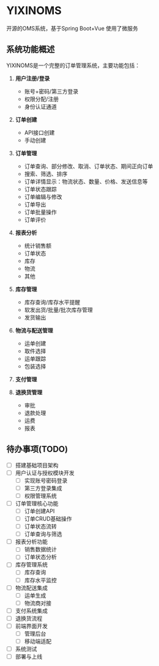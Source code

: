 # YIXINOMS
开源的OMS系统，基于Spring Boot+Vue 使用了微服务

## 系统功能概述

YIXINOMS是一个完整的订单管理系统，主要功能包括：

1. **用户注册/登录**
   - 账号+密码/第三方登录
   - 权限分配/注册
   - 身份认证通道

2. **订单创建**
   - API接口创建
   - 手动创建

3. **订单管理**
   - 订单查询、部分修改、取消、订单状态、期间正向订单
   - 搜索、筛选、排序
   - 订单详情显示：物流状态、数量、价格、发送信息等
   - 订单状态跟踪
   - 订单编辑与修改
   - 订单导出
   - 订单批量操作
   - 订单评价

4. **报表分析**
   - 统计销售额
   - 订单状态
   - 库存
   - 物流
   - 其他

5. **库存管理**
   - 库存查询/库存水平提醒
   - 软发出货/批量/批次库存管理
   - 发货输出

6. **物流与配送管理**
   - 运单创建
   - 取件选择
   - 运单跟踪
   - 包装选择

7. **支付管理**

8. **退换货管理**
   - 审批
   - 退款处理
   - 运费
   - 报表

## 待办事项(TODO)

- [ ] 搭建基础项目架构
- [ ] 用户认证与授权模块开发
  - [ ] 实现账号密码登录
  - [ ] 第三方登录集成
  - [ ] 权限管理系统
- [ ] 订单管理核心功能
  - [ ] 订单创建API
  - [ ] 订单CRUD基础操作
  - [ ] 订单状态流转
  - [ ] 订单查询与筛选
- [ ] 报表分析功能
  - [ ] 销售数据统计
  - [ ] 订单状态分析
- [ ] 库存管理系统
  - [ ] 库存查询
  - [ ] 库存水平监控
- [ ] 物流配送集成
  - [ ] 运单生成
  - [ ] 物流商对接
- [ ] 支付系统集成
- [ ] 退换货流程
- [ ] 前端界面开发
  - [ ] 管理后台
  - [ ] 移动端适配
- [ ] 系统测试
- [ ] 部署与上线
